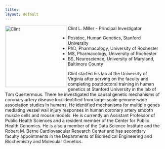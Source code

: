 ```yaml
---
title: 
layout: default
---
```


<img align ="left" src="http://clintmil.github.io/millerlab/images/clintphoto.jpg" alt="Clint" width="200" height="200">

Clint L. Miller - Principal Investigator

* Postdoc, Human Genetics, Stanford University 
* PhD, Pharmacology, University of Rochester
* MS, Pharmacology, University of Rochester
* BS, Neuroscience, University of Maryland, Baltimore County 

Clint started his lab at the University of Virginia after serving on the faculty and completing postdoctoral training in human genetics at Stanford University in the lab of Tom Quertermous. There he investigated the causal genetic mechanisms of coronary artery disease loci identified from large-scale genome-wide association studies in humans. He identified mechanisms for multiple genes mediating vessel wall injury responses in human coronary artery smooth muscle cells and mouse models. He is currently an Assistant Professor of Public Health Sciences and a resident member of the Center for Public Health Genomics. He is also a member of the Data Science Institute and the Robert M. Berne Cardiovascular Research Center and has secondary faculty appointments in the Departments of Biomedical Engineering and Biochemistry and Molecular Genetics.

